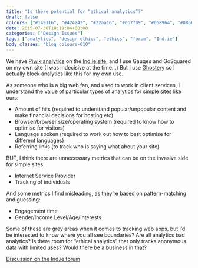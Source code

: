 ```yaml
---
title: "Is there potential for “ethical analytics”?"
draft: false
colours: ["#149116", "#424242", "#22aa16", "#0b7709", "#058964", "#086613", "#0a9994"]
date: 2015-07-30T10:19:04+00:00
categories: ["Design Issues"]
tags: ["analytics", "design ethics", "ethics", "forum", "Ind.ie"]
body_classes: "blog colours-010"
---
```


We have [Piwik analytics](https://forum.ind.ie/t/piwik-alternative-for-analytics/627) on the [Ind.ie site](https://ind.ie/), and I use Gauges and GoSquared on my own site (I was indecisive at the time…) But I use [Ghostery](https://www.ghostery.com/en/) so I actually block analytics like this for my own use.

As someone who is a big web fan, and used to work in client services, I understand the value of particular types of analytics for simple sites like ours:

* Amount of hits (required to understand popular/unpopular content and make financial decisions for hosting etc)
* Browser/browser size/operating system (required to know how to optimise for visitors)
* Language spoken (required to work out how to best optimise for different languages)
* Referring links (to track who is saying what about your site)

BUT, I think there are unnecessary metrics that can be on the invasive side for simple sites:

* Internet Service Provider
* Tracking of individuals

And some metrics I find misleading, as they’re based on pattern-matching and guessing:

* Engagement time
* Gender/Income Level/Age/Interests

Some of these are grey areas when it comes to tracking web apps, but I’d be interested to know where you all see boundaries? Are all analytics bad analytics? Is there room for “ethical analytics” that only tracks anonymous data with limited uses? Would there be a business in that?

[Discussion on the Ind.ie forum](https://forum.ind.ie/t/is-there-potential-for-ethical-analytics/628/2)